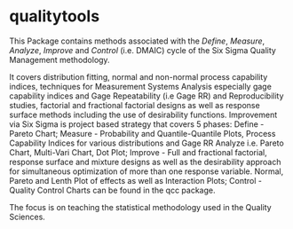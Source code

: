 qualitytools
=================

This Package contains methods associated with the *Define*, *Measure*, *Analyze*, *Improve* and *Control* (i.e. DMAIC) cycle of the Six Sigma Quality Management methodology.

It covers distribution fitting, normal and non-normal process capability indices, techniques for Measurement Systems Analysis especially gage capability indices and Gage Repeatability (i.e Gage RR) and Reproducibility studies, factorial and fractional factorial designs as well as response surface methods including the use of desirability functions. Improvement via Six Sigma is project based strategy that covers 5 phases: Define - Pareto Chart; Measure - Probability and Quantile-Quantile Plots, Process Capability Indices for various distributions and Gage RR Analyze i.e. Pareto Chart, Multi-Vari Chart, Dot Plot; Improve - Full and fractional factorial, response surface and mixture designs as well as the desirability approach for simultaneous optimization of more than one response variable. Normal, Pareto and Lenth Plot of effects as well as Interaction Plots; Control - Quality Control Charts can be found in the qcc package. 

The focus is on teaching the statistical methodology used in the Quality Sciences.
